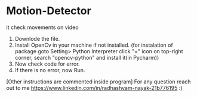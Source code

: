# Motion-Detector
it check movements on video
1. Downlode the file.
2. Install OpenCv in your machine if not installed. (for instalation of package goto Setting> Python Interpreter click "+" icon on top-right corner, search "opencv-python" and install it(in Pycharm))
3. Now check code for error.
4. If there is no error, now Run.

[Other instructions are commented inside program]
For any question reach out to me https://www.linkedin.com/in/radhashyam-nayak-21b776195 :)
